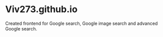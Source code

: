 # Viv273.github.io
Created frontend for Google search, Google image search and advanced Google search.
